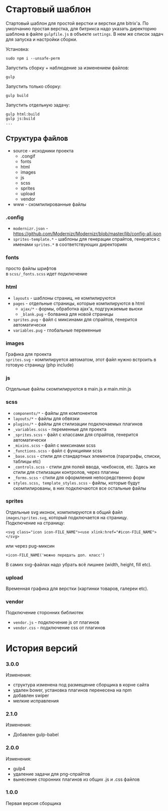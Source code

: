 # Стартовый шаблон

Стартовый шаблон для простой верстки и верстки для bitrix'а. По умолчанию простая верстка, для битрикса надо указать директорию шаблона в файле `gulpfile.js` в объекте `settings`. В нем же список задач для запуска и настройки сборки.

Установка:
```
sudo npm i --unsafe-perm
```

Запустить сборку + наблюдение за изменением файлов:
```
gulp
```

Запустить только сборку:
```
gulp build
```

Запустить отдельную задачу:
```
gulp html:build
gulp js:build
...
```

## Структура файлов

- source - исходники проекта
	- .congif
	- fonts
	- html
	- images
	- js
	- scss
	- sprites
	- upload
    - vendor
- www - скомпилированные файлы

### .config

- `modernizr.json` - https://github.com/Modernizr/Modernizr/blob/master/lib/config-all.json
- `sprites-template.*` - шаблоны для генерации спрайтов, генерятся с именами `sprites.*` в соответствующих директориях

### fonts

просто файлы шрифтов\
в `scss/_fonts.scss` идет подключение

### html

- `layouts` - шаблоны страниц, не компилируются
- `pages` - отдельные страницы, которые компилируются в html
	- `ajax/*` - формы, обработка ajax'а, подгружаемые вьюхи
	- `_blank.pug` - болванка для новой страницы
- `sprites.pug` - файл с миксинами для спрайтов, генерится автоматически
- `variables.pug` - глобальные переменные

### images

Графика для проекта\
`sprites.svg` - компилируется автоматом, этот файл нужно встроить в готовую страницу (php include)

### js

Отдельные файлы скомпилируются в main.js и main.min.js

### scss

- `components/*` - файлы для компонентов
- `layouts/*` - файлы для обвязки
- `plugins/*` - файлы для стилизации подключаемых плагинов
- `_variables.scss` - переменные для проекта
- `_sprites.scss` - файл с классами для спрайтов, генерится автоматически
- `_mixins.scss` - файл с миксинами scss
- `_functions.scss` - файл с функциями scss
- `_base.scss` - стили для стандартных элементов (параграфы, списки, таблицы etc)
- `_controls.scss` - стили для полей ввода, чекбоксов, etc. Здесь же стили для стилизации контролов, через плагины
- `_forms.scss` - стили для оформления непосредственно форм
- `styles.scss, template_styles.scss` - файлы, которые будут скомпилированы, в них подключаются все остальные файлы

### sprites

Отдельные svg иконок, компилируются в общий файл `images/sprites.svg`, который подключается на страницу.\
Подключение на страницу:
```
<svg class="icon icon-FILE_NAME"><use xlink:href="#icon-FILE_NAME"></svg>
```
или через pug-миксин
```
+icon-FILE_NAME('можно передать доп. класс')
```
В самих svg-файлах надо убрать всё лишнее (width, height, fill etc).

### upload

Временная графика для верстки (картинки товаров, галереи etc).

### vendor

Подключение сторонних библиотек
- `vendor.js` - подключение js от плагинов
- `vendor.css` - подключение css от плагинов



# История версий

### 3.0.0

Изменения:
- структура изменена под размещение сборщика в корне сайта
- удален bower, установка плагинов перенесена на npm
- добавлен swiper
- мелкие исправления

### 2.1.0

Изменения:
- Добавлен gulp-babel

### 2.0.0

Изменения:
- gulp4
- удаление задачи для png-спрайтов
- вынесение сторонних плагинов из общих .js и .css файлов

### 1.0.0

Первая версия сборщика